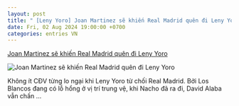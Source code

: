 ```yaml
---
layout: post
title: " [Leny Yoro] Joan Martinez sẽ khiến Real Madrid quên đi Leny Yoro"
date: Fri, 02 Aug 2024 19:00:00 +0700
categories: entries VN
---
```

[Joan Martinez sẽ khiến Real Madrid quên đi Leny Yoro](https://bongdaplus.vn/la-liga/joan-martinez-se-khien-real-madrid-quen-di-leny-yoro-4398842408.html)

![Joan Martinez sẽ khiến Real Madrid quên đi Leny Yoro](https://cdn.bongdaplus.vn/Assets/Media/2024/08/02/86/Real-madrid-joan-martinez-cover.jpg)

Không ít CĐV từng lo ngại khi Leny Yoro từ chối Real Madrid. Bởi Los Blancos đang có lỗ hổng ở vị trí trung vệ, khi Nacho đã ra đi, David Alaba vẫn chấn ...

